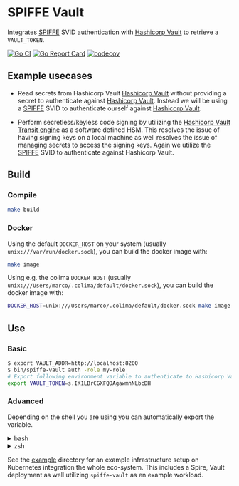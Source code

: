 # SPIFFE Vault

Integrates [SPIFFE][spiffe] SVID authentication with [Hashicorp Vault][hashivault] to retrieve a `VAULT_TOKEN`.

[![Go CI](https://github.com/philips-labs/spiffe-vault/actions/workflows/golang.yml/badge.svg)](https://github.com/philips-labs/spiffe-vault/actions/workflows/golang.yml)
[![Go Report Card](https://goreportcard.com/badge/github.com/philips-labs/spiffe-vault)](https://goreportcard.com/report/github.com/philips-labs/spiffe-vault)
[![codecov](https://codecov.io/gh/philips-labs/spiffe-vault/branch/main/graph/badge.svg)](https://codecov.io/gh/philips-labs/spiffe-vault)

## Example usecases

- Read secrets from Hashicorp Vault [Hashicorp Vault][hashivault] without providing a secret to authenticate against [Hashicorp Vault][hashivault]. Instead we will be using a [SPIFFE][spiffe] SVID to authenticate ourself against [Hashicorp Vault][hashivault].

- Perform secretless/keyless code signing by utilizing the [Hashicorp Vault Transit engine](https://www.vaultproject.io/docs/secrets/transit) as a software defined HSM. This resolves the issue of having signing keys on a local machine as well resolves the issue of managing secrets to access the signing keys. Again we utilize the [SPIFFE][spiffe] SVID to authenticate against Hashicorp Vault.

[hashivault]: https://vaultproject.org "hashicorp Vault"
[spiffe]: https://spiffe.io "SPIFFE"

## Build

### Compile

```bash
make build
```

### Docker

Using the default `DOCKER_HOST` on your system (usually `unix:///var/run/docker.sock`), you can build the docker image with:

```bash
make image
```

Using e.g. the colima `DOCKER_HOST` (usually `unix:///Users/marco/.colima/default/docker.sock`), you can build the docker image with:

```bash
DOCKER_HOST=unix:///Users/marco/.colima/default/docker.sock make image
```

## Use

### Basic

```bash
$ export VAULT_ADDR=http://localhost:8200
$ bin/spiffe-vault auth -role my-role
# Export following environment variable to authenticate to Hashicorp Vault
export VAULT_TOKEN=s.IK1LBrCGXFQDAgawmhNLbcDH
```

### Advanced

Depending on the shell you are using you can automatically export the variable.

<details>
  <summary>bash</summary>

```bash
$ export VAULT_ADDR=http://localhost:8200
$ echo "$(bin/spiffe-vault auth -role my-role)" > /tmp/spiffe-vault
$ source /tmp/spiffe-vault
$ vault kv get secrets/my-key
====== Metadata ======
Key              Value
---              -----
created_time     2021-08-24T08:20:54.925866504Z
deletion_time    n/a
destroyed        false
version          1

============= Data =============
Key                       Value
---                       -----
username                  marco
password                  Supers3cr3t!
$ vault token lookup
Key                 Value
---                 -----
accessor            rwpXIHXzbVIMN2TL25Lfssef
creation_time       1629970184
creation_ttl        1m
display_name        jwt-spiffe://dev.localhost/ns/my-app/sa/my-app-backend
entity_id           8904661e-5a9f-3af5-c269-257e8a0a31d0
expire_time         2021-08-26T09:30:44.424072877Z
explicit_max_ttl    0s
id                  s.eOdhqe1hVV0OPS7M0TSeEqjG
issue_time          2021-08-26T09:29:44.424078028Z
meta                map[role:my-role]
num_uses            0
orphan              true
path                auth/jwt/login
policies            [default my-role]
renewable           true
ttl                 13s
type                service
$ vault token renew
Key                  Value
---                  -----
token                s.f1mFvr0TdEuvmfcZT0jBLCc5
token_accessor       vxginlb81XMEIPefLpRz1P24
token_duration       1m
token_renewable      true
token_policies       ["default" "my-role"]
identity_policies    []
policies             ["default" "my-role"]
token_meta_role      my-role
$ vault token lookup
Key                  Value
---                  -----
accessor             vxginlb81XMEIPefLpRz1P24
creation_time        1629970320
creation_ttl         1m
display_name         jwt-spiffe://dev.localhost/ns/my-app/sa/my-app-backend
entity_id            8904661e-5a9f-3af5-c269-257e8a0a31d0
expire_time          2021-08-26T09:33:53.57444787Z
explicit_max_ttl     0s
id                   s.f1mFvr0TdEuvmfcZT0jBLCc5
issue_time           2021-08-26T09:32:00.135787193Z
last_renewal         2021-08-26T09:32:53.574447972Z
last_renewal_time    1629970373
meta                 map[role:my-role]
num_uses             0
orphan               true
path                 auth/jwt/login
policies             [default my-role]
renewable            true
ttl                  56s
type                 service
$ vault write transit/sign/my-key input="$(echo stuff | base64)"
Key            Value
---            -----
key_version    1
signature      vault:v1:MEUCIFAWmHPyLJ6V0mjMgqr5UnV40bkCEUEGqApcYI54VAPIAiEAqyG2VkFc2wpYs/n47mK4vgfTVbXjWJzMM7Fxr/bR7LE=
$ vault write transit/verify/my-key input="$(echo stuff | base64)" signature=vault:v1:MEUCIFAWmHPyLJ6V0mjMgqr5UnV40bkCEUEGqApcYI54VAPIAiEAqyG2VkFc2wpYs/n47mK4vgfTVbXjWJzMM7Fxr/bR7LE=
```

</details>

<details>
  <summary>zsh</summary>

```zsh
$ export VAULT_ADDR=http://localhost:8200
$ source <(bin/spiffe-vault auth -role my-role)
$ vault kv get secrets/my-key
====== Metadata ======
Key              Value
---              -----
created_time     2021-08-24T08:20:54.925866504Z
deletion_time    n/a
destroyed        false
version          1

============= Data =============
Key                       Value
---                       -----
username                  marco
password                  Supers3cr3t!
$ vault token lookup
Key                 Value
---                 -----
accessor            rwpXIHXzbVIMN2TL25Lfssef
creation_time       1629970184
creation_ttl        1m
display_name        jwt-spiffe://dev.localhost/ns/my-app/sa/my-app-backend
entity_id           8904661e-5a9f-3af5-c269-257e8a0a31d0
expire_time         2021-08-26T09:30:44.424072877Z
explicit_max_ttl    0s
id                  s.eOdhqe1hVV0OPS7M0TSeEqjG
issue_time          2021-08-26T09:29:44.424078028Z
meta                map[role:my-role]
num_uses            0
orphan              true
path                auth/jwt/login
policies            [default my-role]
renewable           true
ttl                 13s
type                service
$ vault token renew
Key                  Value
---                  -----
token                s.f1mFvr0TdEuvmfcZT0jBLCc5
token_accessor       vxginlb81XMEIPefLpRz1P24
token_duration       1m
token_renewable      true
token_policies       ["default" "my-role"]
identity_policies    []
policies             ["default" "my-role"]
token_meta_role      my-role
$ vault token lookup
Key                  Value
---                  -----
accessor             vxginlb81XMEIPefLpRz1P24
creation_time        1629970320
creation_ttl         1m
display_name         jwt-spiffe://dev.localhost/ns/my-app/sa/my-app-backend
entity_id            8904661e-5a9f-3af5-c269-257e8a0a31d0
expire_time          2021-08-26T09:33:53.57444787Z
explicit_max_ttl     0s
id                   s.f1mFvr0TdEuvmfcZT0jBLCc5
issue_time           2021-08-26T09:32:00.135787193Z
last_renewal         2021-08-26T09:32:53.574447972Z
last_renewal_time    1629970373
meta                 map[role:my-role]
num_uses             0
orphan               true
path                 auth/jwt/login
policies             [default my-role]
renewable            true
ttl                  56s
type                 service
$ vault write transit/sign/my-key input="$(echo stuff | base64)"
Key            Value
---            -----
key_version    1
signature      vault:v1:MEUCIFAWmHPyLJ6V0mjMgqr5UnV40bkCEUEGqApcYI54VAPIAiEAqyG2VkFc2wpYs/n47mK4vgfTVbXjWJzMM7Fxr/bR7LE=
$ vault write transit/verify/my-key input="$(echo stuff | base64)" signature=vault:v1:MEUCIFAWmHPyLJ6V0mjMgqr5UnV40bkCEUEGqApcYI54VAPIAiEAqyG2VkFc2wpYs/n47mK4vgfTVbXjWJzMM7Fxr/bR7LE=
```

</details>

See the [example](example) directory for an example infrastructure setup on Kubernetes integration the whole eco-system. This includes a Spire, Vault deployment as well utilizing `spiffe-vault` as en example workload.
